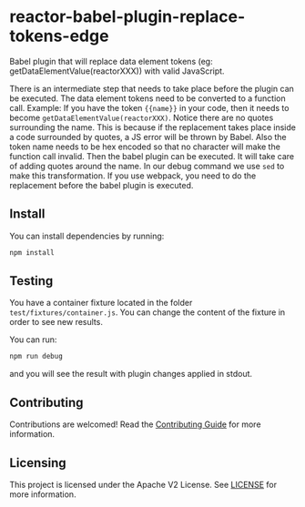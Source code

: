 # reactor-babel-plugin-replace-tokens-edge

Babel plugin that will replace data element tokens (eg: getDataElementValue(reactorXXX)) with valid JavaScript.

There is an intermediate step that needs to take place before the plugin can be executed. The data element tokens need to be converted to a function call. Example: If you have the token `{{name}}` in your code, then it needs to become `getDataElementValue(reactorXXX)`. Notice there are no quotes surrounding the name. This is because if the replacement takes place inside a code surrounded by quotes, a JS error will be thrown by Babel. Also the token name needs to be hex encoded so that no character will make the function call invalid. Then the babel plugin can be executed. It will take care of adding quotes around the name. In our debug command we use `sed` to make this transformation. If you use webpack, you need to do the replacement before the babel plugin is executed.

## Install

You can install dependencies by running:

```bash
npm install
```

## Testing

You have a container fixture located in the folder `test/fixtures/container.js`. You can change the content of the fixture in order to see new results.

You can run:

```bash
npm run debug
```

and you will see the result with plugin changes applied in stdout.

## Contributing

Contributions are welcomed! Read the [Contributing Guide](./.github/CONTRIBUTING.md) for more information.

## Licensing

This project is licensed under the Apache V2 License. See [LICENSE](LICENSE) for more information.

